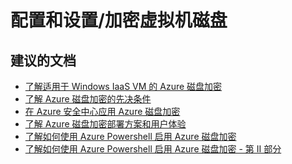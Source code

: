 <properties
    pageTitle="configuration and setup/encrypt virtual machine disk"
    description="配置和设置/加密虚拟机磁盘"
    service="microsoft.compute"
    resource="virtualmachines"
    authors="scottazure"
    displayOrder=""
    selfHelpType="generic"
    supportTopicIds="32518038"
    resourceTags=""
    productPesIds="14749"
    cloudEnvironments="public"
/>

# <a name="configuration-and-setupencrypt-virtual-machine-disk"></a>配置和设置/加密虚拟机磁盘

## <a name="recommended-documents"></a>**建议的文档**
* [了解适用于 Windows IaaS VM 的 Azure 磁盘加密](https://docs.microsoft.com/azure/virtual-machines/virtual-machines-windows-troubleshoot-deployment-new-vm?toc=%2fazure%2fvirtual-machines%2fWindows%2ftoc.json)<br>
* [了解 Azure 磁盘加密的先决条件](https://docs.microsoft.com/azure/security/azure-security-disk-encryption?toc=%2fazure%2fvirtual-machines%2fwindows%2ftoc.json#prerequisites)<br>
* [在 Azure 安全中心应用 Azure 磁盘加密](https://docs.microsoft.com/azure/security-center/security-center-apply-disk-encryption)<br>
* [了解 Azure 磁盘加密部署方案和用户体验](https://docs.microsoft.com/azure/security/azure-security-disk-encryption?toc=%2fazure%2fvirtual-machines%2fwindows%2ftoc.json#disk-encryption-deployment-scenarios-and-user-experiences)<br>
* [了解如何使用 Azure Powershell 启用 Azure 磁盘加密](http://blogs.msdn.com/b/azuresecurity/archive/2015/11/16/explore-azure-disk-encryption-with-azure-powershell.aspx)<br>
* [了解如何使用 Azure Powershell 启用 Azure 磁盘加密 - 第 II 部分](http://blogs.msdn.com/b/azuresecurity/archive/2015/11/21/explore-azure-disk-encryption-with-azure-powershell-part-2.aspx)<br>




